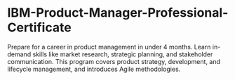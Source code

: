 # IBM-Product-Manager-Professional-Certificate
Prepare for a career in product management in under 4 months. Learn in-demand skills like market research, strategic planning, and stakeholder communication. This program covers product strategy, development, and lifecycle management, and introduces Agile methodologies.
